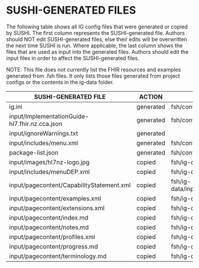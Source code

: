 # SUSHI-GENERATED FILES #

The following table shows all IG config files that were generated or copied by SUSHI.  The first column
represents the SUSHI-generated file. Authors should NOT edit SUSHI-generated files, else their edits will
be overwritten the next time SUSHI is run. Where applicable, the last column shows the files that are used
as input into the generated files. Authors should edit the input files in order to affect the SUSHI-generated
files.

NOTE: This file does not currently list the FHIR resources and examples generated from .fsh files. It only
lists those files generated from project configs or the contents in the ig-data folder.

| SUSHI-GENERATED FILE                           | ACTION    | INPUT FILE(S)                                         |
| ---------------------------------------------- | --------- | ----------------------------------------------------- |
| ig.ini                                         | generated | fsh/config.yaml                                       |
| input/ImplementationGuide-hl7.fhir.nz.cca.json | generated | fsh/config.yaml, {all input resources and pages}      |
| input/ignoreWarnings.txt                       | generated |                                                       |
| input/includes/menu.xml                        | generated | fsh/config.yaml                                       |
| package-list.json                              | generated | fsh/config.yaml                                       |
| input/images/hl7nz-logo.jpg                    | copied    | fsh/ig-data/input/images/hl7nz-logo.jpg               |
| input/includes/menuDEP.xml                     | copied    | fsh/ig-data/input/includes/menuDEP.xml                |
| input/pagecontent/CapabilityStatement.xml      | copied    | fsh/ig-data/input/pagecontent/CapabilityStatement.xml |
| input/pagecontent/examples.xml                 | copied    | fsh/ig-data/input/pagecontent/examples.xml            |
| input/pagecontent/extensions.xml               | copied    | fsh/ig-data/input/pagecontent/extensions.xml          |
| input/pagecontent/index.md                     | copied    | fsh/ig-data/input/pagecontent/index.md                |
| input/pagecontent/notes.md                     | copied    | fsh/ig-data/input/pagecontent/notes.md                |
| input/pagecontent/profiles.xml                 | copied    | fsh/ig-data/input/pagecontent/profiles.xml            |
| input/pagecontent/progress.md                  | copied    | fsh/ig-data/input/pagecontent/progress.md             |
| input/pagecontent/terminology.md               | copied    | fsh/ig-data/input/pagecontent/terminology.md          |